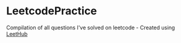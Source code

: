 # LeetcodePractice
Compilation of all questions I've solved on leetcode - Created using [LeetHub](https://github.com/QasimWani/LeetHub)

